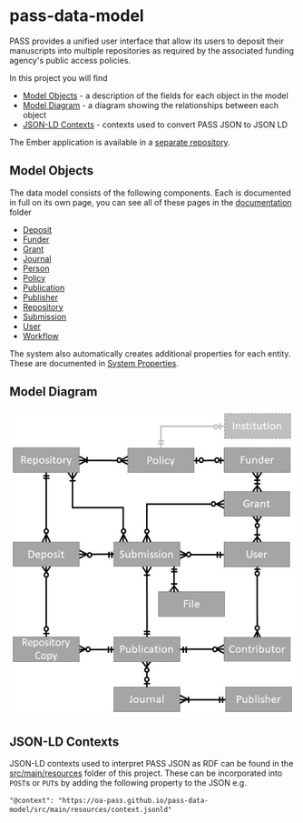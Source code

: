 # pass-data-model

PASS provides a unified user interface that allow its users to deposit their manuscripts into multiple repositories as required by the associated funding agency's public access policies. 

In this project you will find
* [Model Objects](#model-objects) - a description of the fields for each object in the model
* [Model Diagram](#model-diagram) - a diagram showing the relationships between each object
* [JSON-LD Contexts](#json-ld-contexts) - contexts used to convert PASS JSON to JSON LD

The Ember application is available in a [separate repository](https://github.com/DataConservancy/pass-ember).

## Model Objects
The data model consists of the following components. Each is documented in full on its own page, you can see all of these pages in the [documentation](documentation/) folder

* [Deposit](documentation/Deposit.md)
* [Funder](documentation/Funder.md)
* [Grant](documentation/Grant.md)
* [Journal](documentation/Journal.md)
* [Person](documentation/Person.md)
* [Policy](documentation/Policy.md)
* [Publication](documentation/Publication.md)
* [Publisher](documentation/Publisher.md)
* [Repository](documentation/Repository.md)
* [Submission](documentation/Submission.md)
* [User](documentation/User.md)
* [Workflow](documentation/Workflow.md)

The system also automatically creates additional properties for each entity. These are documented in [System Properties](SystemProperties.md).

## Model Diagram
 
![data model](pass_data_model.jpg)

## JSON-LD Contexts

JSON-LD contexts used to interpret PASS JSON as RDF can be found in the [src/main/resources](src/main/resources) folder of this project. These can be incorporated into `POST`s or `PUT`s by adding the following property to the JSON e.g.
```
"@context": "https://oa-pass.github.io/pass-data-model/src/main/resources/context.jsonld"
```
